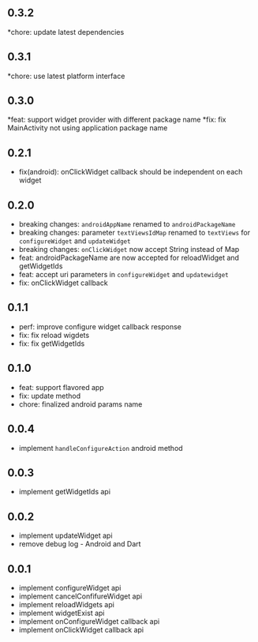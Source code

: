 ## 0.3.2

*chore: update latest dependencies

## 0.3.1

*chore: use latest platform interface
## 0.3.0

*feat: support widget provider with different package name
*fix: fix MainActivity not using application package name

## 0.2.1

* fix(android): onClickWidget callback should be independent on each widget

## 0.2.0

* breaking changes: `androidAppName` renamed to `androidPackageName`
* breaking changes: parameter `textViewsIdMap` renamed to `textViews` for `configureWidget` and `updateWidget`
* breaking changes: `onClickWidget` now accept String instead of Map
* feat: androidPackageName are now accepted for reloadWidget and getWidgetIds
* feat: accept uri parameters in `configureWidget` and `updatewidget`
* fix: onClickWidget callback

## 0.1.1

* perf: improve configure widget callback response
* fix: fix reload wigdets
* fix: fix getWidgetIds

## 0.1.0

* feat: support flavored app
* fix: update method
* chore: finalized android params name
## 0.0.4

* implement `handleConfigureAction` android method

## 0.0.3

* implement getWidgetIds api

## 0.0.2

* implement updateWidget api
* remove debug log - Android and Dart

## 0.0.1

* implement configureWidget api
* implement cancelConfifureWidget api
* implement reloadWidgets api
* implement widgetExist api
* implement onConfigureWidget callback api
* implement onClickWidget callback api

